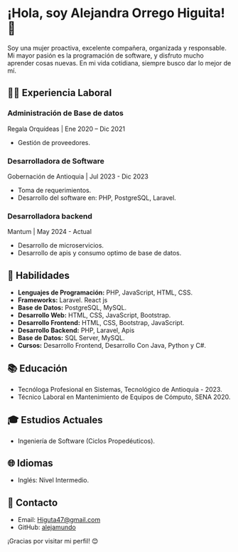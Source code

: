 # ¡Hola, soy Alejandra Orrego Higuita! 👋

Soy una mujer proactiva, excelente compañera, organizada y responsable. Mi mayor pasión es la programación de software, y disfruto mucho aprender cosas nuevas. En mi vida cotidiana, siempre busco dar lo mejor de mí.

## 👩‍💻 Experiencia Laboral

### Administración de Base de datos
Regala Orquídeas | Ene 2020 – Dic 2021
- Gestión de proveedores.

### Desarrolladora de Software
Gobernación de Antioquia | Jul 2023 - Dic 2023
- Toma de requerimientos.
- Desarrollo del software en: PHP, PostgreSQL, Laravel.

### Desarrolladora backend
Mantum | May 2024 - Actual
- Desarrollo de microservicios.
- Desarrollo de apis y consumo optimo de base de datos.

## 🚀 Habilidades

- **Lenguajes de Programación:** PHP, JavaScript, HTML, CSS.
- **Frameworks:** Laravel. React js
- **Base de Datos:** PostgreSQL, MySQL.
- **Desarrollo Web:** HTML, CSS, JavaScript, Bootstrap.
- **Desarrollo Frontend:** HTML, CSS, Bootstrap, JavaScript.
- **Desarrollo Backend:** PHP, Laravel, Apis
- **Base de Datos:** SQL Server, MySQL.
- **Cursos:** Desarrollo Frontend, Desarrollo Con Java, Python y C#.

## 📚 Educación

- Tecnóloga Profesional en Sistemas, Tecnológico de Antioquia - 2023.
- Técnico Laboral en Mantenimiento de Equipos de Cómputo, SENA 2020.

## 🎓 Estudios Actuales

- Ingeniería de Software (Ciclos Propedéuticos).

## 🌐 Idiomas

- Inglés: Nivel Intermedio.

## 📧 Contacto

- Email: Higuta47@gmail.com
- GitHub: [alejamundo](https://github.com/alejamundo)


¡Gracias por visitar mi perfil! 😊
